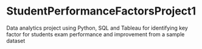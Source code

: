 # StudentPerformanceFactorsProject1
Data analytics project using Python, SQL and Tableau  for identifying key factor for students exam performance and improvement from a sample dataset

